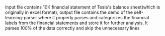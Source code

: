 input file contains 10K financial statement of Tesla's balance sheet(which is originally in excel format),
output file contains the demo of the self-learning-parser where it properly parses and categorizes the financial labels from the financial statements
and store it for further analysis. It parses 100% of the data correctly and skip the unnecessary lines
